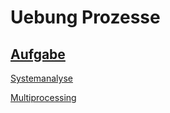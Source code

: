 # Uebung Prozesse

## [Aufgabe](https://github.com/fhirter/ParalleleUndVerteilteSysteme/blob/main/Exercises/06_Processes/Tasks.md)
[Systemanalyse](Systemanalyse.md)
 
[Multiprocessing](Multiprocessing.md)

